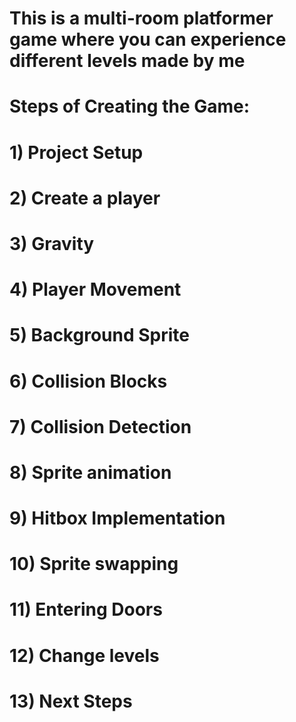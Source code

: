# This is a multi-room platformer game where you can experience different levels made by me

# Steps of Creating the Game:
#  1) Project Setup
#  2) Create a player
#  3) Gravity
#  4) Player Movement 
#  5) Background Sprite
#  6) Collision Blocks
#  7) Collision Detection
#  8) Sprite animation
#  9) Hitbox Implementation
#  10) Sprite swapping
#  11) Entering Doors
#  12) Change levels
#  13) Next Steps